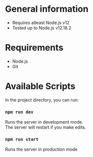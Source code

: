 # General information
* Requires atleast Node.js v12
* Tested up to Node.js v12.18.2

# Requirements
* Node.js
* Git

# Available Scripts

In the project directory, you can run:

### `npm run dev`

Runs the server in development mode.<br />
The server will restart if you make edits.

### `npm run start`

Runs the server in production mode<br />

